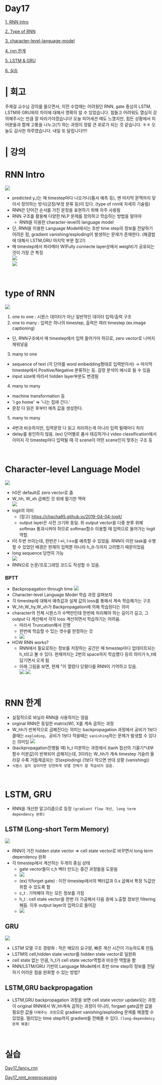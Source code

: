 # Day17

[1. RNN Intro](#rnn-intro)

[2. Type of RNN](#type-of-rnn)

[3. character-level-language-model](#character-level-language-model)

[4. rnn 한계](#rnn-한계)

[5. LSTM & GRU](#lstm-gru)

[6. 실습](#실습)

# | 회고 
주재걸 교수님 강의를 들으면서, 이전 수업때는 어려웠던 RNN, gate 중심의 LSTM, LSTM와 GRU와의 차이에 대해서 명확히 알 수 있었습니다. 힘들고 어려워도 열심히 강의해주시는 만큼 잘 따라가야겠습니다! 오늘 피어세션 때도 느꼈지만, 힘든 상황에서 피어분들과 함께 고통을 나누고(?) 하는 과정이 정말 큰 위로가 되는 것 같습니다. ㅎㅎ 오늘도 감사한 하루였습니다. 내일 또 달립니다!!!!


# | 강의
# RNN Intro
![](images/208.JPG)    
- predicted y_t는 매 timestep마다 나오거나(품사 예측 등), 맨 마지막 문맥까지 닿아서 정의하는 방식(긍정/부정 분류 등)이 있다. (type of rnn에 자세히 기술됨)
- RNN은 단어간 순서를 가진 문장을 표현하기 위해 자주 사용됨
- RNN 구조를 활용해 다양한 NLP 문제를 정의하고 학습하는 방법을 알아야
    - RNN을 이용한 character-level의 language model
- 단, RNN을 이용한 Language Model에서는 초반 time step의 정보를 전달하기 어려운 점, gradient vanishing/exploding이 발생하는 문제가 존재한다. (해결법에 대해서 LSTM,GRU 마지막 부분 참고!)    
- 매 timestep에서 파라메터 W(Fully connecte layer상에서 weight)가 공유되는 것이 가장 큰 특징   
     ![](images/209.JPG)     
     ![](images/211.JPG)   
  
</br>

# type of RNN
![](images/210.JPG)  
1. one to one : 시퀀스 데이터가 아닌 일반적인 데이터 입력/출력 구조 
2. one to many : 입력은 하나의 timestep, 출력은 여러 timestep (ex.image captioning)
- 단, RNN구조에서 매 timestep에서 입력 들어가야 하므로, zero vector로 나머지 채워넣음
3. many to one
- sequence of text (각 단어를 word embedding형태로 입력받아서) -> 마지막 timestep에서 Positive/Negative 분류하는 등. 감정 분석이 예시로 될 수 있음
- input size에 따라서 hidden layer부분도 변경됨
4. many to many
- machine transformation 등
- 'i go home' => '나는 집에 간다.'
- 문장 다 읽은 후부터 예측 값을 생성한다. 
5. many to many
- 4번과 비슷하지만, 입력문장 다 읽고 처리하는게 아니라 입력 될때마다 처리
- delay를 용인하지 않음. (ex) 단어별로 품사 태깅하거나 video classification에서 이미지 각 timestep마다 입력될 때 각 scene이 어떤 scene인지 맞추는 구조 등 

</br>

# Character-level Language Model  
![](images/212.JPG)   
- h0은 default로 zero vector로 줌   
- W_hh, W_xh 곱해진 것 위에 필기한 맥락      
![](images/213.JPG)
- logit의 의미
    - (참고) https://chacha95.github.io/2019-04-04-logit/
    - output layer은 사전 크기와 동일. 위 output vector을 다중 분류 위해 softmax 통과시켜야 하므로 softmax함수 이용할 때 입력으로 들어가는 logit역할. 
- l이 두번 쓰이는데, 한번은 l->l, l->o를 예측할 수 있었음. RNN이 이런 task를 수행할 수 있었던 배경은 현재의 입력뿐 아니라 h_(t-1)까지 고려했기 때문이었음 
- long sequence 당연히 가능   
![](images/214.JPG)
- RNN으로 논문/프로그래밍 코드도 작성할 수 있음. 

### BPTT
- Backpropagation through time
![](images/216.JPG)
- Character-level Language Model 학습 과정 살펴보자
- 각 timestep에 대해서 예측값과 실제 값의 loss를 통해서 계속 학습해가는 구조
- W_hh,W_hy,W_xh가 Backpropagation에 의해 학습된다는 의미
- character의 전체 시퀀스가 수백만인데 한번에 처리해야 하는 길이가 길고, 그 output 다 계산해서 각각 loss 계산하면서 학습하기는 어려움. 
    - 따라서 Truncation해서 진행
    - 한번에 학습할 수 있는 갯수를 한정하는 것
    - ![](images/217.JPG)
- HOW RNN works?
    - RNN에서 필요로하는 정보를 저장하는 공간은 매 timestep마다 업데이트되는 h_t라고 볼 수 있다. 현재까지는 2번의 space까지 학습헀다 등의 의미가 h_t에 담기면서 오게 됨
    - 아래 그림을 보면, 현재 "이 열렸다 닫혔다를 RNN이 기억하고 있음.  
    ![](images/218.JPG)
    ![](images/219.JPG)

</br>

# RNN 한계
- 실질적으로 바닐라 RNN을 사용하지는 않음
- orginal RNN은 동일한 matrix(W), X를 계속 곱하는 과정
- W_hh가 반복적으로 곱해진다는 의미는 backpropagation 과정에서 공비가 1보다 클때는 `exploding, `공비가 1보다 작을때는 `vanishing`하는 문제가 발생할 수 있다는 의미임
![](images/220.JPG) 
- (backpropagation진행될 때) h_t 미분하는 과정에서 (tanh 접선의 기울기*내부함수 미분값)이 반복되어 곱해지는데, 3이라는 W_hh가 계속 timestep 거슬러 올라갈 수록 거듭제곱되는 것(exploding) (1보다 작으면 반대 상황 (vanishing))
- `시퀀스 길이 길어지면 당연하게 모델 전체가 잘 학습되지 않음.`

</br>

# LSTM, GRU
- RNN을 개선한 알고리즘으로 등장 `(gradient flow 개선, long term dependency 완화)`
## LSTM (Long-short Term Memory)
![](images/221.JPG)
- RNN이 가진 hidden state vector => cell state vector로 바꾸면서 long term dependency 완화
- 각 timestep에서 계산하는 두개의 중심 상태
    - gate vector들이 c,h 벡터 만드는 중간 과정들을 도맡음   
    - ![](images/222.JPG)
    - (ex) f(forget gate) : 이전 timestep에서의 벡터값과 0.x 곱해서 특정 %값만 취할 수 있도록 함
    - c_t : 기억해야 하는 모든 정보를 가짐
    - h_t : cell state vector을 한번 더 가공해서 다음 층에 노출할 정보만 filtering해둠. 이후 output layer의 입력으로 들어감   
    - ![](images/223.JPG)

## GRU   

 ![](images/224.JPG)    
- LSTM 모델 구조 경량화 : 적은 메모리 요구량, 빠른 계산 시간이 가능하도록 만듬
- LSTM의 cell,hidden state vector를 hidden state vector로 일원화
- cell state 없는 만큼, h_t가 cell state vector역할과 비슷한 역할을 함
- RNN/LSTM/GRU 기반의 Language Model에서 초반 time step의 정보를 전달하기 어려운 점을 완화할 수 있는 방법? 

## LSTM,GRU backpropagation 
- LSTM,GRU backpropagation 과정을 보면 cell state vector update되는 과정이 original RNN에서 W_hh계속 곱하는 과정이 아니라, forgaet gate곱한 값을 필요한 값을 `더해주는 과정`으로 gradient vanishing/exploding 문제를 해결할 수 있었음. 멀리있는 time step까지 gradient를 전해줄 수 있다. `(long-dependency 문제 해결)`

</br>

# 실습

[Day17_fancy_rnn](../notes/jupyter/Day17_fancy_rnn.ipynb)

[Day17_nmt_preprocessing](../notes/jupyter/Day17_nmt_preprocessing.ipynb)